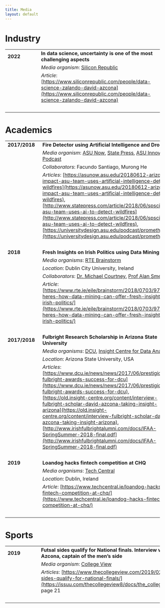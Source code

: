 ```yaml
---
title: Media
layout: default
---
```


# Industry

|||
|---|---|
| **2022**&nbsp;&nbsp;&nbsp;&nbsp;&nbsp;&nbsp;&nbsp;&nbsp;&nbsp;&nbsp;&nbsp;&nbsp; | **In data science, uncertainty is one of the most challenging aspects** |
|| *Media organism*: [Silicon Republic][siliconrepublic] |
|| *Article*: [https://www.siliconrepublic.com/people/data-science-zalando-david-azcona](https://www.siliconrepublic.com/people/data-science-zalando-david-azcona) |
| &nbsp; ||

# Academics

|||
| ------------ | - |
| **2017/2018**&nbsp;&nbsp; | **Fire Detector using Artificial Intelligence and Drones** |
|| *Media organism*: [ASU Now][asu_now], [State Press][state_press], [ASU Innovation Podcast](https://universitydesign.asu.edu/podcast/) |
|| *Collaborators*: Facundo Santiago, Murong He |
|| *Articles*: [https://asunow.asu.edu/20180612-arizona-impact-asu-team-uses-artificial-intelligence-detect-wildfires](https://asunow.asu.edu/20180612-arizona-impact-asu-team-uses-artificial-intelligence-detect-wildfires), <br/>[http://www.statepress.com/article/2018/06/spscience-asu-team-uses-ai-to-detect-wildfires](http://www.statepress.com/article/2018/06/spscience-asu-team-uses-ai-to-detect-wildfires), <br/>[https://universitydesign.asu.edu/podcast/prometheus](https://universitydesign.asu.edu/podcast/prometheus) |
| &nbsp; ||
| **2018** | **Fresh Insights on Irish Politics using Data Mining** |
|| *Media organisms*: [RTE Brainstorm][brainstorm] |
|| *Location*: Dublin City University, Ireland |
|| *Collaborators*: [Dr. Michael Courtney](https://twitter.com/DrMCourtney), [Prof Alan Smeaton](https://twitter.com/asmeaton) |
|| *Article*: [https://www.rte.ie/eile/brainstorm/2018/0703/975980-heres-how-data-mining-can-offer-fresh-insights-on-irish-politics/](https://www.rte.ie/eile/brainstorm/2018/0703/975980-heres-how-data-mining-can-offer-fresh-insights-on-irish-politics/) |
| &nbsp; ||
| **2017/2018** | **Fulbright Research Scholarship in Arizona State University** |
|| *Media organisms*: [DCU][dcu], [Insight Centre for Data Analytics][insight] |
|| *Location*: Arizona State University, USA |
|| *Articles*: [https://www.dcu.ie/news/news/2017/06/prestigious-fulbright-awards-success-for-dcu](https://www.dcu.ie/news/news/2017/06/prestigious-fulbright-awards-success-for-dcu), <br/>[https://old.insight-centre.org/content/interview-fulbright-scholar-david-azcona-taking-insight-arizona](https://old.insight-centre.org/content/interview-fulbright-scholar-david-azcona-taking-insight-arizona), <br/>[http://www.irishfulbrightalumni.com/docs/IFAA-SpringSummer-2018-final.pdf](http://www.irishfulbrightalumni.com/docs/IFAA-SpringSummer-2018-final.pdf) |
| &nbsp; ||
| **2019** | **Loandog hacks fintech competition at CHQ** |
|| *Media organisms*: [Tech Central][techcentral] |
|| *Location*: Dublin, Ireland |
|| *Article*: [https://www.techcentral.ie/loandog-hacks-fintech-competition-at-chq/](https://www.techcentral.ie/loandog-hacks-fintech-competition-at-chq/) |
| &nbsp; ||

# Sports

|||
|---|---|
| **2019**&nbsp;&nbsp;&nbsp;&nbsp;&nbsp;&nbsp;&nbsp;&nbsp;&nbsp;&nbsp;&nbsp;&nbsp; | **Futsal sides qualify for National finals. Interview with David Azcona, captain of the men’s side** |
|| *Media organism*: [College View](https://www.thecollegeview.com) |
|| *Articles*: [https://www.thecollegeview.com/2019/02/06/futsal-sides-qualify-for-national-finals/](https://issuu.com/thecollegeview8/docs/the_college_view_issue_7/), page 21 |
| &nbsp; ||

[siliconrepublic]: https://www.siliconrepublic.com/
[asu_now]: https://asunow.asu.edu/
[state_press]: http://www.statepress.com/
[brainstorm]: https://www.rte.ie/eile/brainstorm/
[dcu]: https://www.dcu.ie/
[insight]: https://www.insight-centre.org
[techcentral]: https://www.techcentral.ie